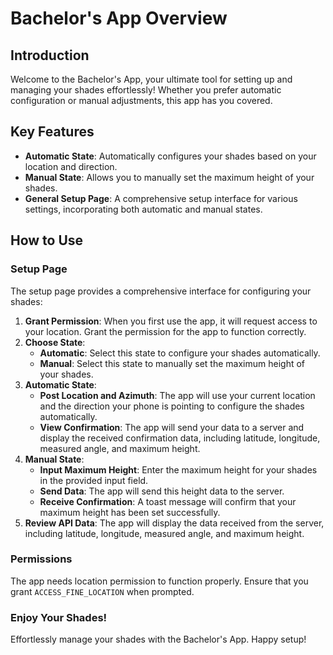 # Bachelor's App Overview

## Introduction

Welcome to the Bachelor's App, your ultimate tool for setting up and managing your shades effortlessly! Whether you prefer automatic configuration or manual adjustments, this app has you covered.

## Key Features

- **Automatic State**: Automatically configures your shades based on your location and direction.
- **Manual State**: Allows you to manually set the maximum height of your shades.
- **General Setup Page**: A comprehensive setup interface for various settings, incorporating both automatic and manual states.

## How to Use

### Setup Page

The setup page provides a comprehensive interface for configuring your shades:

1. **Grant Permission**: When you first use the app, it will request access to your location. Grant the permission for the app to function correctly.
2. **Choose State**:
   - **Automatic**: Select this state to configure your shades automatically.
   - **Manual**: Select this state to manually set the maximum height of your shades.
3. **Automatic State**:
   - **Post Location and Azimuth**: The app will use your current location and the direction your phone is pointing to configure the shades automatically.
   - **View Confirmation**: The app will send your data to a server and display the received confirmation data, including latitude, longitude, measured angle, and maximum height.
4. **Manual State**:
   - **Input Maximum Height**: Enter the maximum height for your shades in the provided input field.
   - **Send Data**: The app will send this height data to the server.
   - **Receive Confirmation**: A toast message will confirm that your maximum height has been set successfully.
5. **Review API Data**: The app will display the data received from the server, including latitude, longitude, measured angle, and maximum height.

### Permissions

The app needs location permission to function properly. Ensure that you grant `ACCESS_FINE_LOCATION` when prompted.

### Enjoy Your Shades!

Effortlessly manage your shades with the Bachelor's App. Happy setup!
